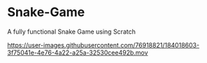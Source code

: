 # Snake-Game
A fully functional Snake Game using Scratch



https://user-images.githubusercontent.com/76918821/184018603-3f75041e-4e76-4a22-a25a-32530cee492b.mov

